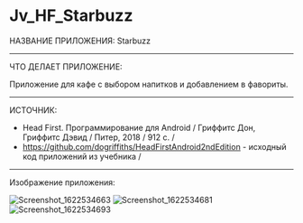 # Jv_HF_Starbuzz

НАЗВАНИЕ ПРИЛОЖЕНИЯ: Starbuzz

------------------------------

ЧТО ДЕЛАЕТ ПРИЛОЖЕНИЕ:

Приложение для кафе с выбором напитков и добавлением в фавориты.

------------------------------
ИСТОЧНИК:

* Head First. Программирование для Android / Гриффитс Дон, Гриффитс Дэвид / Питер, 2018 / 912 c. / 
* https://github.com/dogriffiths/HeadFirstAndroid2ndEdition - исходный код приложений из учебника /

------------------------------
Изображение приложения: 

![Screenshot_1622534663](https://user-images.githubusercontent.com/77355204/120290403-fa182200-c2ca-11eb-8149-b8d1ddbb64b7.png)
![Screenshot_1622534681](https://user-images.githubusercontent.com/77355204/120290406-fab0b880-c2ca-11eb-981c-1a7f01603183.png)
![Screenshot_1622534693](https://user-images.githubusercontent.com/77355204/120290410-fb494f00-c2ca-11eb-825d-16db6de13726.png)
